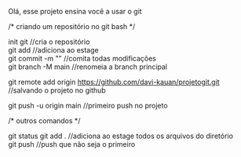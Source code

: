 Olá, esse projeto ensina você a usar o git

/* criando um repositório no git bash */

init git                        //cria o repositório  
git add <file>                  //adiciona <file> ao estage  
git commit -m "<description>"   //comita todas modificações  
git branch -M main              //renomeia a branch principal  

git remote add origin https://github.com/davi-kauan/projetogit.git          //salvando o projeto no github

git push -u origin main         //primeiro push no projeto

/* outros comandos */

git status
git add .                       //adiciona ao estage todos os arquivos do diretório  
git push                        //push que não seja o primeiro  
